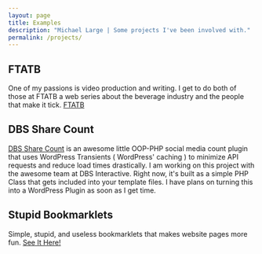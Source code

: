 ```yaml
---
layout: page
title: Examples
description: "Michael Large | Some projects I've been involved with."
permalink: /projects/
---
```


## FTATB

One of my passions is video production and writing. I get to do both of those at FTATB a web series about the beverage industry and the people that make it tick. [FTATB](http://fuckthatsatastybeverage.com/)

## DBS Share Count

[DBS Share Count](https://github.com/DBSInteractive/DBS-Share-Count) is an awesome little OOP-PHP social media count plugin that uses WordPress Transients ( WordPress' caching ) to minimize API requests and reduce load times drastically. I am working on this project with the awesome team at DBS Interactive. Right now, it's built as a simple PHP Class that gets included into your template files. I have plans on turning this into a WordPress Plugin as soon as I get time.

## Stupid Bookmarklets

Simple, stupid, and useless bookmarklets that makes website pages more fun. [See It Here!](http://codethebeard.com/bookmarklets/)
<br><br>
